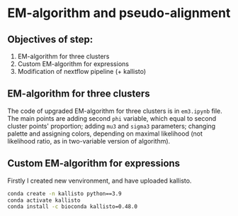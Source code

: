 # EM-algorithm and pseudo-alignment

## Objectives of step:

1. EM-algorithm for three clusters
2. Custom EM-algorithm for expressions
3. Modification of nextflow pipeline (+ kallisto)

## EM-algorithm for three clusters

The code of upgraded EM-algorithm for three clusters is in `em3.ipynb` file. The main points are adding second `phi` variable, which equal to second cluster points' proportion; adding `mu3` and `sigma3` parameters; changing palette and assigning colors, depending on maximal likelihood (not likelihood ratio, as in two-variable version of algorithm).

## Custom EM-algorithm for expressions

Firstly I created new venvironment, and have uploaded kallisto.

```bash
conda create -n kallisto python==3.9
conda activate kallisto
conda install -c bioconda kallisto=0.48.0
```
